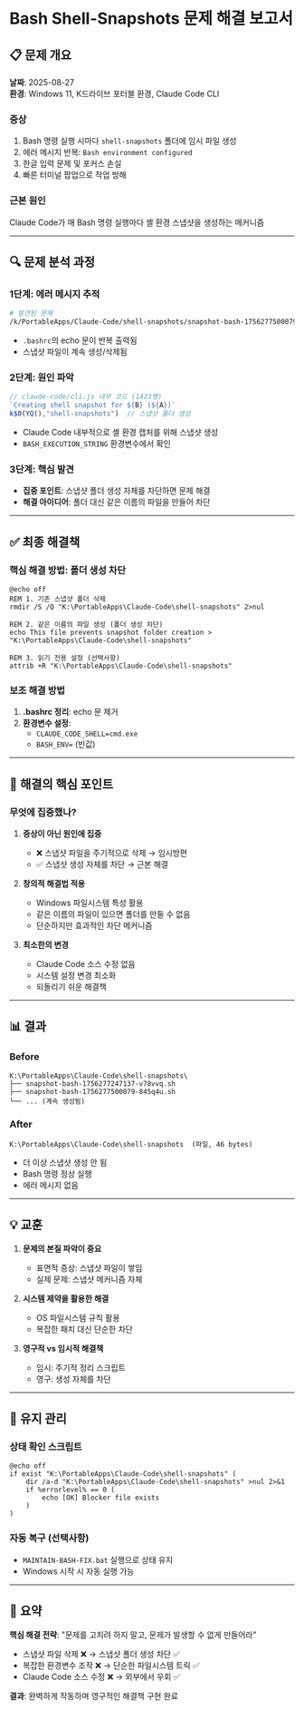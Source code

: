 # Bash Shell-Snapshots 문제 해결 보고서

## 📋 문제 개요
**날짜**: 2025-08-27  
**환경**: Windows 11, K드라이브 포터블 환경, Claude Code CLI

### 증상
1. Bash 명령 실행 시마다 `shell-snapshots` 폴더에 임시 파일 생성
2. 에러 메시지 반복: `Bash environment configured`
3. 한글 입력 문제 및 포커스 손실
4. 빠른 터미널 팝업으로 작업 방해

### 근본 원인
Claude Code가 매 Bash 명령 실행마다 셸 환경 스냅샷을 생성하는 메커니즘

---

## 🔍 문제 분석 과정

### 1단계: 에러 메시지 추적
```bash
# 발견된 문제
/k/PortableApps/Claude-Code/shell-snapshots/snapshot-bash-1756277500079-845q4u.sh: No such file or directory
```
- `.bashrc`의 echo 문이 반복 출력됨
- 스냅샷 파일이 계속 생성/삭제됨

### 2단계: 원인 파악
```javascript
// claude-code/cli.js 내부 코드 (1423행)
`Creating shell snapshot for ${B} (${A})`
k$0(YQ(),"shell-snapshots")  // 스냅샷 폴더 생성
```
- Claude Code 내부적으로 셸 환경 캡처를 위해 스냅샷 생성
- `BASH_EXECUTION_STRING` 환경변수에서 확인

### 3단계: 핵심 발견
- **집중 포인트**: 스냅샷 폴더 생성 자체를 차단하면 문제 해결
- **해결 아이디어**: 폴더 대신 같은 이름의 파일을 만들어 차단

---

## ✅ 최종 해결책

### 핵심 해결 방법: 폴더 생성 차단
```batch
@echo off
REM 1. 기존 스냅샷 폴더 삭제
rmdir /S /Q "K:\PortableApps\Claude-Code\shell-snapshots" 2>nul

REM 2. 같은 이름의 파일 생성 (폴더 생성 차단)
echo This file prevents snapshot folder creation > "K:\PortableApps\Claude-Code\shell-snapshots"

REM 3. 읽기 전용 설정 (선택사항)
attrib +R "K:\PortableApps\Claude-Code\shell-snapshots"
```

### 보조 해결 방법
1. **.bashrc 정리**: echo 문 제거
2. **환경변수 설정**: 
   - `CLAUDE_CODE_SHELL=cmd.exe`
   - `BASH_ENV=` (빈값)

---

## 🎯 해결의 핵심 포인트

### 무엇에 집중했나?
1. **증상이 아닌 원인에 집중**
   - ❌ 스냅샷 파일을 주기적으로 삭제 → 임시방편
   - ✅ 스냅샷 생성 자체를 차단 → 근본 해결

2. **창의적 해결법 적용**
   - Windows 파일시스템 특성 활용
   - 같은 이름의 파일이 있으면 폴더를 만들 수 없음
   - 단순하지만 효과적인 차단 메커니즘

3. **최소한의 변경**
   - Claude Code 소스 수정 없음
   - 시스템 설정 변경 최소화
   - 되돌리기 쉬운 해결책

---

## 📊 결과

### Before
```
K:\PortableApps\Claude-Code\shell-snapshots\
├── snapshot-bash-1756277247137-v78vvq.sh
├── snapshot-bash-1756277500079-845q4u.sh
└── ... (계속 생성됨)
```

### After
```
K:\PortableApps\Claude-Code\shell-snapshots  (파일, 46 bytes)
```
- 더 이상 스냅샷 생성 안 됨
- Bash 명령 정상 실행
- 에러 메시지 없음

---

## 💡 교훈

1. **문제의 본질 파악이 중요**
   - 표면적 증상: 스냅샷 파일이 쌓임
   - 실제 문제: 스냅샷 메커니즘 자체

2. **시스템 제약을 활용한 해결**
   - OS 파일시스템 규칙 활용
   - 복잡한 패치 대신 단순한 차단

3. **영구적 vs 임시적 해결책**
   - 임시: 주기적 정리 스크립트
   - 영구: 생성 자체를 차단

---

## 🔧 유지 관리

### 상태 확인 스크립트
```batch
@echo off
if exist "K:\PortableApps\Claude-Code\shell-snapshots" (
    dir /a-d "K:\PortableApps\Claude-Code\shell-snapshots" >nul 2>&1
    if %errorlevel% == 0 (
        echo [OK] Blocker file exists
    )
)
```

### 자동 복구 (선택사항)
- `MAINTAIN-BASH-FIX.bat` 실행으로 상태 유지
- Windows 시작 시 자동 실행 가능

---

## 📝 요약

**핵심 해결 전략**: "문제를 고치려 하지 말고, 문제가 발생할 수 없게 만들어라"

- 스냅샷 파일 삭제 ❌ → 스냅샷 폴더 생성 차단 ✅
- 복잡한 환경변수 조작 ❌ → 단순한 파일시스템 트릭 ✅
- Claude Code 소스 수정 ❌ → 외부에서 우회 ✅

**결과**: 완벽하게 작동하며 영구적인 해결책 구현 완료